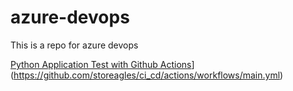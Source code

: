 # azure-devops
This is a repo for azure devops

[Python Application Test with Github Actions](https://github.com/storeagles/ci_cd/actions/workflows/main.yml/badge.svg)](https://github.com/storeagles/ci_cd/actions/workflows/main.yml)
